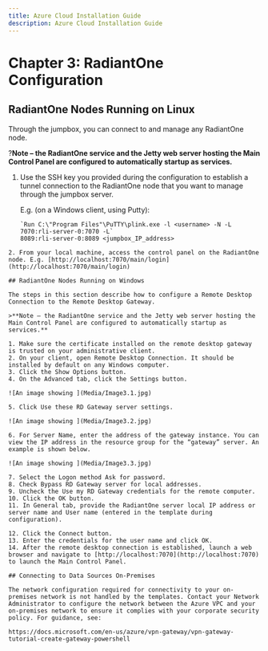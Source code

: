 ```yaml
---
title: Azure Cloud Installation Guide
description: Azure Cloud Installation Guide
---
```


# Chapter 3: RadiantOne Configuration

## RadiantOne Nodes Running on Linux

Through the jumpbox, you can connect to and manage any RadiantOne node.

?**Note – the RadiantOne service and the Jetty web server hosting the Main Control Panel are configured to automatically startup as services.**

1. Use the SSH key you provided during the configuration to establish a tunnel connection to the RadiantOne node that you want to manage through the jumpbox server.

    E.g. (on a Windows client, using Putty):
    ```
    `Run C:\"Program Files"\PuTTY\plink.exe -l <username> -N -L 7070:rli-server-0:7070 -L`
    8089:rli-server-0:8089 <jumpbox_IP_address>
```
2. From your local machine, access the control panel on the RadiantOne node. E.g. [http://localhost:7070/main/login](http://localhost:7070/main/login)

## RadiantOne Nodes Running on Windows

The steps in this section describe how to configure a Remote Desktop Connection to the Remote Desktop Gateway.

>**Note – the RadiantOne service and the Jetty web server hosting the Main Control Panel are configured to automatically startup as services.**

1. Make sure the certificate installed on the remote desktop gateway is trusted on your administrative client.
2. On your client, open Remote Desktop Connection. It should be installed by default on any Windows computer.
3. Click the Show Options button.
4. On the Advanced tab, click the Settings button.

![An image showing ](Media/Image3.1.jpg)

5. Click Use these RD Gateway server settings.

![An image showing ](Media/Image3.2.jpg)

6. For Server Name, enter the address of the gateway instance. You can view the IP address in the resource group for the “gateway” server. An example is shown below.

![An image showing ](Media/Image3.3.jpg)

7. Select the Logon method Ask for password.
8. Check Bypass RD Gateway server for local addresses.
9. Uncheck the Use my RD Gateway credentials for the remote computer.
10. Click the OK button.
11. In General tab, provide the RadiantOne server local IP address or server name and User name (entered in the template during configuration).

12. Click the Connect button.
13. Enter the credentials for the user name and click OK.
14. After the remote desktop connection is established, launch a web browser and navigate to [http://localhost:7070](http://localhost:7070) to launch the Main Control Panel.

## Connecting to Data Sources On-Premises

The network configuration required for connectivity to your on-premises network is not handled by the templates. Contact your Network Administrator to configure the network between the Azure VPC and your on-premises network to ensure it complies with your corporate security policy. For guidance, see:

https://docs.microsoft.com/en-us/azure/vpn-gateway/vpn-gateway-tutorial-create-gateway-powershell
